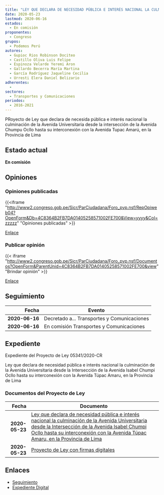 ```yaml
---
title: "LEY QUE DECLARA DE NECESIDAD PÚBLICA E INTERÉS NACIONAL LA CULMINACIÓN DE LA AVENIDA UNIVERSITARIA DESDE LA INTERSECCIÓN DE LA AVENIDA ISABEL CHIMPU OCLLO HASTA SU INTERCONEXIÓN CON LA AVENIDA TUPAC AMARÚ, EN LA PROVINCIA DE LIMA"
date: 2020-05-23
lastmod: 2020-06-16
estados: 
  - En comisión
proponentes: 
  - Congreso
grupos: 
  - Podemos Perú
autores: 
  - Gupioc Rios Robinson Dociteo
  - Castillo Oliva Luis Felipe
  - Espinoza Velarde Yeremi Aron
  - Gallardo Becerra María Martina
  - García Rodríguez Jaqueline Cecilia
  - Urresti Elera Daniel Belizario
adherentes: 
  - 
sectores: 
  - Transportes y Comunicaciones
periodos: 
  - 2016-2021
---
```


PRoyecto de Ley que declara de necesida pública e interés nacional la culminación de la Avenida Universitaria desde la intersección de la Avenida Chumpu Ocllo hasta su interconexión con la Avenida Tupac Amarú, en la Provincia de Lima


## Estado actual

**En comisión**

## Opiniones

### Opiniones publicadas

{{<iframe "http://www2.congreso.gob.pe/Sicr/ParCiudadana/Foro_pvp.nsf/RepOpiweb04?OpenForm&Db=4C8364B2FB7DA01405258571002FE700&View=yyyy&Col=zzzzz" "Opiniones publicadas" >}}

[Enlace](http://www2.congreso.gob.pe/Sicr/ParCiudadana/Foro_pvp.nsf/RepOpiweb04?OpenForm&Db=4C8364B2FB7DA01405258571002FE700&View=yyyy&Col=zzzzz)
### Publicar opinión

{{< iframe "http://www2.congreso.gob.pe/Sicr/ParCiudadana/Foro_pvp.nsf/Documentos?OpenForm&ParentUnid=4C8364B2FB7DA01405258571002FE700&view" "Brindar opinión" >}}

[Enlace](http://www2.congreso.gob.pe/Sicr/ParCiudadana/Foro_pvp.nsf/Documentos?OpenForm&ParentUnid=4C8364B2FB7DA01405258571002FE700&view)

## Seguimiento

| Fecha | Evento |
|------:|--------|
| **2020-06-16** | Decretado a... Transportes y Comunicaciones|
| **2020-06-16** | En comisión Transportes y Comunicaciones|


## Expediente

Expediente del Proyecto de Ley 05341/2020-CR

Ley que declara de necesidad pública e interés nacional la culminación de la Avenida Universitaria desde la Intersección de la Avenida Isabel Chumpi Ocllo hasta su interconexión con la Avenida Túpac Amaru, en la Provincia de Lima


### Documentos del Proyecto de Ley

| Fecha | Documento |
|------:|--------|
| **2020-05-23** | [Ley que declara de necesidad pública e interés nacional la culminación de la Avenida Universitaria desde la Intersección de la Avenida Isabel Chumpi Ocllo hasta su interconexión con la Avenida Túpac Amaru, en la Provincia de Lima](http://www.leyes.congreso.gob.pe/Documentos/2016_2021/Proyectos_de_Ley_y_de_Resoluciones_Legislativas/PL05341-20200523.pdf) |
| **2020-05-23** | [Proyecto de Ley con firmas digitales](http://www.leyes.congreso.gob.pe/Documentos/2016_2021/Proyectos_de_Ley_y_de_Resoluciones_Legislativas/Proyectos_Firmas_digitales/PL05341.pdf) |

## Enlaces 

- [Seguimiento](http://www2.congreso.gob.pe/Sicr/TraDocEstProc/CLProLey2016.nsf/f7fff46988ca05b1052578e100829cc7/c4de13512c6a8ba005258573006a91a5?OpenDocument)
- [Expediente Digital](http://www2.congreso.gob.pe/Sicr/TraDocEstProc/CLProLey2016.nsf/f7fff46988ca05b1052578e100829cc7/c4de13512c6a8ba005258573006a91a5?OpenDocument&Click=05257FB7005EB655.eb71d0cf91d8294e05256cdf006b5706/$Body/0.1C6C)
